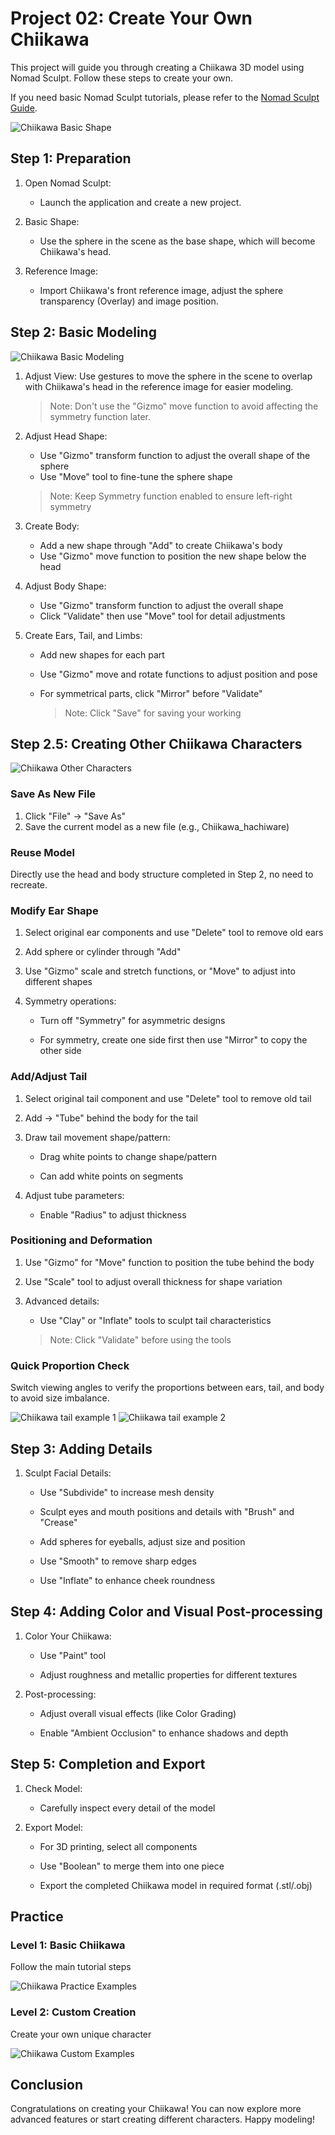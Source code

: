 # Project 02: Create Your Own Chiikawa

This project will guide you through creating a Chiikawa 3D model using Nomad Sculpt. Follow these steps to create your own.

If you need basic Nomad Sculpt tutorials, please refer to the [Nomad Sculpt Guide](../resources/NomadSculpt/index.md).

![Chiikawa Basic Shape](./images/chiikawa-01.jpg)

## Step 1: Preparation

1. Open Nomad Sculpt: 

    * Launch the application and create a new project.

2. Basic Shape: 

    * Use the sphere in the scene as the base shape, which will become Chiikawa's head.

3. Reference Image: 

    * Import Chiikawa's front reference image, adjust the sphere transparency (Overlay) and image position.

## Step 2: Basic Modeling

![Chiikawa Basic Modeling](./images/chiikawa-02.jpg)

1. Adjust View: Use gestures to move the sphere in the scene to overlap with Chiikawa's head in the reference image for easier modeling.

    > Note: Don't use the "Gizmo" move function to avoid affecting the symmetry function later.

2. Adjust Head Shape:

    * Use "Gizmo" transform function to adjust the overall shape of the sphere
    * Use "Move" tool to fine-tune the sphere shape

    > Note: Keep Symmetry function enabled to ensure left-right symmetry

3. Create Body:

    * Add a new shape through "Add" to create Chiikawa's body
    * Use "Gizmo" move function to position the new shape below the head

4. Adjust Body Shape:

    * Use "Gizmo" transform function to adjust the overall shape
    * Click "Validate" then use "Move" tool for detail adjustments

5. Create Ears, Tail, and Limbs:

    * Add new shapes for each part
    * Use "Gizmo" move and rotate functions to adjust position and pose
    * For symmetrical parts, click "Mirror" before "Validate"

        > Note: Click "Save" for saving your working

## Step 2.5: Creating Other Chiikawa Characters

![Chiikawa Other Characters](./images/chiikawa-03.jpg)

### Save As New File

1. Click "File" → "Save As"
2. Save the current model as a new file (e.g., Chiikawa_hachiware)

### Reuse Model

Directly use the head and body structure completed in Step 2, no need to recreate.

### Modify Ear Shape

1. Select original ear components and use "Delete" tool to remove old ears
2. Add sphere or cylinder through "Add"
3. Use "Gizmo" scale and stretch functions, or "Move" to adjust into different shapes
4. Symmetry operations:

    * Turn off "Symmetry" for asymmetric designs

    * For symmetry, create one side first then use "Mirror" to copy the other side

### Add/Adjust Tail

1. Select original tail component and use "Delete" tool to remove old tail
2. Add → "Tube" behind the body for the tail
3. Draw tail movement shape/pattern:

    * Drag white points to change shape/pattern

    * Can add white points on segments

4. Adjust tube parameters:

    * Enable "Radius" to adjust thickness

### Positioning and Deformation

1. Use "Gizmo" for "Move" function to position the tube behind the body
2. Use "Scale" tool to adjust overall thickness for shape variation
3. Advanced details: 

    * Use "Clay" or "Inflate" tools to sculpt tail characteristics
    
    > Note: Click "Validate" before using the tools

### Quick Proportion Check

Switch viewing angles to verify the proportions between ears, tail, and body to avoid size imbalance.

<div class="image-row">
    <img src="./images/chiikawa-04.jpg" alt="Chiikawa tail example 1" />
    <img src="./images/chiikawa-05.jpg" alt="Chiikawa tail example 2" />
</div>

## Step 3: Adding Details

1. Sculpt Facial Details:

    * Use "Subdivide" to increase mesh density

    * Sculpt eyes and mouth positions and details with "Brush" and "Crease"

    * Add spheres for eyeballs, adjust size and position

    * Use "Smooth" to remove sharp edges

    * Use "Inflate" to enhance cheek roundness

## Step 4: Adding Color and Visual Post-processing

1. Color Your Chiikawa:

    * Use "Paint" tool

    * Adjust roughness and metallic properties for different textures

2. Post-processing:

    * Adjust overall visual effects (like Color Grading)

    * Enable "Ambient Occlusion" to enhance shadows and depth

## Step 5: Completion and Export

1. Check Model: 

    * Carefully inspect every detail of the model

2. Export Model:

    * For 3D printing, select all components

    * Use "Boolean" to merge them into one piece

    * Export the completed Chiikawa model in required format (.stl/.obj)

## Practice

<div class="image-grid">
    <div class="image-item">
        <h3>Level 1: Basic Chiikawa</h3>
        <p>Follow the main tutorial steps</p>
        <img src="./images/chiikawa-06.jpg" alt="Chiikawa Practice Examples" class="tutorial-image" />
    </div>
    <div class="image-item">
        <h3>Level 2: Custom Creation</h3>
        <p>Create your own unique character</p>
        <img src="./images/chiikawa-07.jpg" alt="Chiikawa Custom Examples" class="tutorial-image" />
    </div>
</div>

## Conclusion

Congratulations on creating your Chiikawa! You can now explore more advanced features or start creating different characters. Happy modeling!
